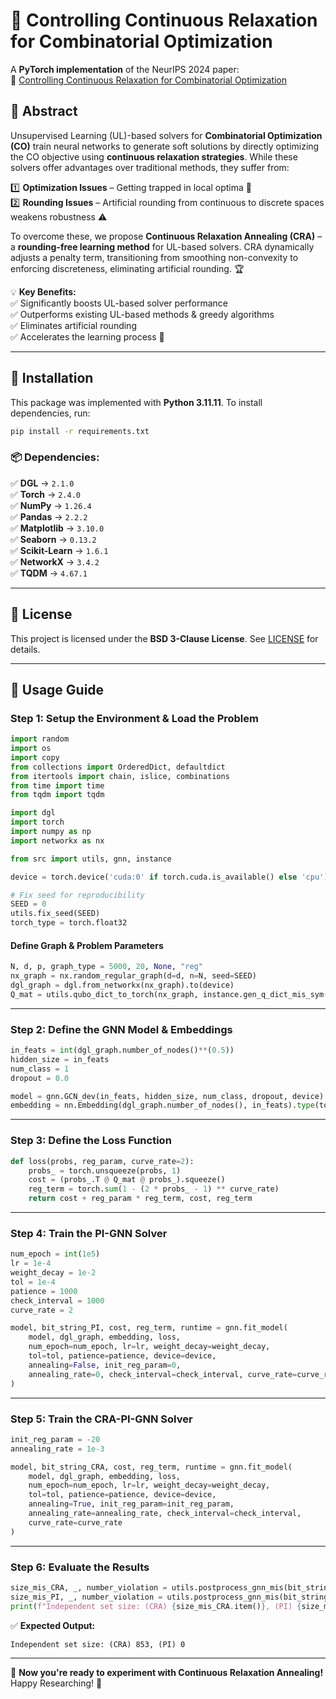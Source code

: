 # 🚀 Controlling Continuous Relaxation for Combinatorial Optimization

A **PyTorch implementation** of the NeurIPS 2024 paper:  
🔗 [Controlling Continuous Relaxation for Combinatorial Optimization](https://nips.cc/virtual/2024/poster/92998)

## 📜 Abstract

Unsupervised Learning (UL)-based solvers for **Combinatorial Optimization (CO)** train neural networks to generate soft solutions by directly optimizing the CO objective using **continuous relaxation strategies**. While these solvers offer advantages over traditional methods, they suffer from:

1️⃣ **Optimization Issues** – Getting trapped in local optima 🔄  
2️⃣ **Rounding Issues** – Artificial rounding from continuous to discrete spaces weakens robustness ⚠️  

To overcome these, we propose **Continuous Relaxation Annealing (CRA)** – a **rounding-free learning method** for UL-based solvers. CRA dynamically adjusts a penalty term, transitioning from smoothing non-convexity to enforcing discreteness, eliminating artificial rounding. 🏆

💡 **Key Benefits:**  
✅ Significantly boosts UL-based solver performance  
✅ Outperforms existing UL-based methods & greedy algorithms  
✅ Eliminates artificial rounding  
✅ Accelerates the learning process 🚀

---

## 🔧 Installation

This package was implemented with **Python 3.11.11**. To install dependencies, run:

```bash
pip install -r requirements.txt
```

### 📦 Dependencies:
✅ **DGL** → `2.1.0`  
✅ **Torch** → `2.4.0`  
✅ **NumPy** → `1.26.4`  
✅ **Pandas** → `2.2.2`  
✅ **Matplotlib** → `3.10.0`  
✅ **Seaborn** → `0.13.2`  
✅ **Scikit-Learn** → `1.6.1`  
✅ **NetworkX** → `3.4.2`  
✅ **TQDM** → `4.67.1`  

---

## 📜 License
This project is licensed under the **BSD 3-Clause License**. See [LICENSE](LICENSE.txt) for details.

---

## 🚀 Usage Guide

### **Step 1: Setup the Environment & Load the Problem**

```python
import random
import os
import copy
from collections import OrderedDict, defaultdict
from itertools import chain, islice, combinations
from time import time
from tqdm import tqdm

import dgl
import torch
import numpy as np
import networkx as nx

from src import utils, gnn, instance

device = torch.device('cuda:0' if torch.cuda.is_available() else 'cpu')

# Fix seed for reproducibility
SEED = 0
utils.fix_seed(SEED)
torch_type = torch.float32
```

#### Define Graph & Problem Parameters
```python
N, d, p, graph_type = 5000, 20, None, "reg"
nx_graph = nx.random_regular_graph(d=d, n=N, seed=SEED)
dgl_graph = dgl.from_networkx(nx_graph).to(device)
Q_mat = utils.qubo_dict_to_torch(nx_graph, instance.gen_q_dict_mis_sym(nx_graph, penalty=2)).to(device)
```

---

### **Step 2: Define the GNN Model & Embeddings**

```python
in_feats = int(dgl_graph.number_of_nodes()**(0.5))
hidden_size = in_feats
num_class = 1
dropout = 0.0

model = gnn.GCN_dev(in_feats, hidden_size, num_class, dropout, device).to(device)
embedding = nn.Embedding(dgl_graph.number_of_nodes(), in_feats).type(torch_type).to(device)
```

---

### **Step 3: Define the Loss Function**

```python
def loss(probs, reg_param, curve_rate=2):    
    probs_ = torch.unsqueeze(probs, 1)
    cost = (probs_.T @ Q_mat @ probs_).squeeze()
    reg_term = torch.sum(1 - (2 * probs_ - 1) ** curve_rate)
    return cost + reg_param * reg_term, cost, reg_term
```

---

### **Step 4: Train the PI-GNN Solver**

```python
num_epoch = int(1e5)
lr = 1e-4
weight_decay = 1e-2
tol = 1e-4
patience = 1000
check_interval = 1000
curve_rate = 2

model, bit_string_PI, cost, reg_term, runtime = gnn.fit_model(
    model, dgl_graph, embedding, loss,
    num_epoch=num_epoch, lr=lr, weight_decay=weight_decay,
    tol=tol, patience=patience, device=device,
    annealing=False, init_reg_param=0,
    annealing_rate=0, check_interval=check_interval, curve_rate=curve_rate
)
```

---

### **Step 5: Train the CRA-PI-GNN Solver**

```python
init_reg_param = -20
annealing_rate = 1e-3

model, bit_string_CRA, cost, reg_term, runtime = gnn.fit_model(
    model, dgl_graph, embedding, loss,
    num_epoch=num_epoch, lr=lr, weight_decay=weight_decay,
    tol=tol, patience=patience, device=device,
    annealing=True, init_reg_param=init_reg_param,
    annealing_rate=annealing_rate, check_interval=check_interval,
    curve_rate=curve_rate
)
```

---

### **Step 6: Evaluate the Results**

```python
size_mis_CRA, _, number_violation = utils.postprocess_gnn_mis(bit_string_CRA, nx_graph)
size_mis_PI, _, number_violation = utils.postprocess_gnn_mis(bit_string_PI, nx_graph)
print(f"Independent set size: (CRA) {size_mis_CRA.item()}, (PI) {size_mis_PI.item()}")
```

✅ **Expected Output:**
```
Independent set size: (CRA) 853, (PI) 0
```

---

🚀 **Now you're ready to experiment with Continuous Relaxation Annealing!** Happy Researching! 🎯

